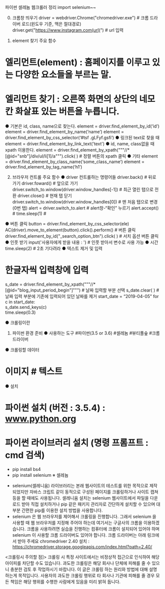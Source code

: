파이썬 셀레늄 웹크롤러 정리
import selenium~~

0. 크롬창 띄우기
driver = webdriver.Chrome("chromedriver.exe")     # 크롬 드라이버 로드(윈도우 기준, 맥은 절대경로)
driver.get("https://www.instagram.com(url)")        # url 입력

1. element 찾기 주요 함수
# 엘리먼트(element) : 홈페이지를 이루고 있는 다양한 요소들을 부르는 말.
# 엘리먼트 찾기 : 오른쪽 화면의 상단의 네모칸 화살표 있는 버튼을 누릅니다.

● 기본은 id, class, name으로 찾는다.
element = driver.find_element_by_id(‘id’)
element = driver.find_element_by_name(‘name’)
element = driver.find_element_by_css_selector(‘#tsf .gLFyf.gsfi’)
● 링크된 text로 찾을 때 
element = driver.find_element_by_link_text('text')
● id, name, class없을 때 xpath 이용한다.
element = driver.find_element_by_xpath("""//*[@id="snb"]/div/ul/li[1]/a""").click( )      # 정렬 버튼의 xpath 클릭 
● 기타
element = driver.find_element_by_class_name(‘some_class_name’)
element = driver.find_element_by_tag_name(‘h1’)

2. 브라우저 컨트롤 주요 함수
● driver 컨트롤하는 명령어들
driver.back()                                        # 뒤로 가기
driver.foward()                                      # 앞으로 가기 
driver.switch_to.window(driver.window_handles[-1])     # 최근 열린 탭으로 전환
driver.close()                                        # 현재 탭 닫기                             
driver.switch_to.window(driver.window_handles[0])      # 맨 처음 탭으로 변경(0번 탭)
alert = driver.switch_to.alert                          # alert창-“확인” 누르기
alert.accept()                                        # 
time.sleep(1)                                        # 

● 버튼 클릭
button = driver.find_element_by_css_selector(ele)
AC(driver).move_to_element(button).click().perform()          # 버튼 클릭
driver.find_element_by_id("_search_option_btn").click( )        # 서치 옵션 버튼 클릭
● 인풋 받기
input('사용자에게 받을 내용 : ')                            # 인풋 받아서 변수로 사용 가능
● 시간
time.sleep(2)                                             # 2초 기다려라
● 텍스트 제거 및 입력
# 한글자씩 입력창에 입력
s_date = driver.find_element_by_xpath("""//*[@id="blog_input_period_begin"]""")      # 날짜 입력할 부분 선택
s_date.clear( )                                       # 날짜 입력 부분에 기존에 입력되어 있던 날짜를 제거
start_date = “2019-04-05”
for c in start_date:       
s_date.send_keys(c)  
time.sleep(0.3)      



● 크롤링이란
 
1. 파이썬 환경 준비
● 사용하는 도구
#파이썬(3.5 or 3.6) #셀레늄 #뷰티풀숲 #크롬드라이버

● 크롤링할 데이터
# 이미지 # 텍스트

● 설치
# 파이썬 설치 (버전 : 3.5.4) : www.python.org
# 파이썬 라이브러리 설치 (명령 프롬프트 : cmd 검색)
- pip install bs4
- pip install selenium
※ 셀레늄 
* selenium(셀레니움) 라이브러리는 본래 웹사이트의 테스트를 위한 목적으로 제작되었지만 자바스 크립트 같이 동적으로 구성된 페이지를 크롤링하거나 사이트 캡쳐 등을 할 때에도 사용됩니다.  셀레니움 설치는 selenium 웹사이트에서 파일을 다운로드 받아 직접 설치하거나 pip 같은 패키지 관리자로 간단하게 설치할 수 있으며 대부분 간편한 pip를 이용한 설치 방법을 사용합니다.
*  selenium 은 웹 브라우저를 제어해서 크롤링을 진행합니다. 그래서 selenium 을 사용할 때 웹 브라우저를 지정해 주어야 하는데 여기서는 구글사의 크롬을 이용하겠습니다. 크롬을 사용하려면 실습을 진행하는 컴퓨터에 크롬이 설치되어 있어야 하며 selenium 이 사용할 크롬 드라이버도 있어야 합니다. 크롬 드라이버는 아래 링크에서 받아 주세요
chromedriver 2.40 설치 : https://chromedriver.storage.googleapis.com/index.html?path=2.40/

<크롤링시 주의할 점]>
크롤링 시 특정 사이트에서는 비정상적 접근으로 인식하여 해당 아이피를 차단할 수도 있습니다. 과도한 크롤링은 해당 회사나 단체에 피해를 줄 수 있으니 충분한 검토 후 작업하시기 바랍니다. 이 글은 크롤링 하는 원리와 방법에 대해 설명하는게 목적입니다. 사용자의 과도한 크롤링 행위로 타 회사나 기관에 피해를 줄 경우 모든 책임은 해당 행위를 수행한 사람에게 있음을 미리 밝혀 둡니다. 
 

